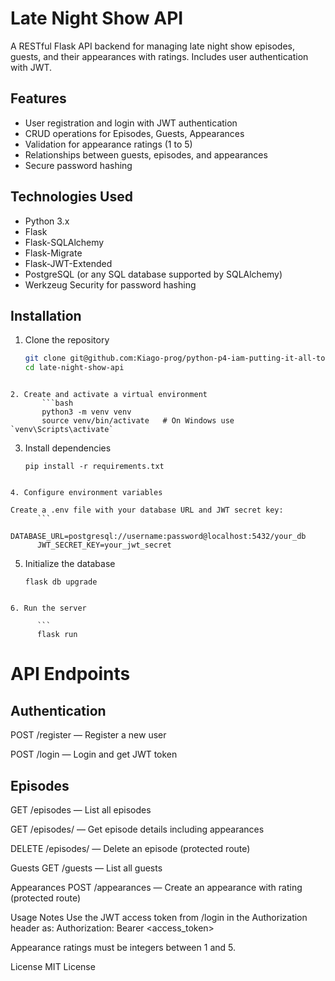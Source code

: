# Late Night Show API

A RESTful Flask API backend for managing late night show episodes, guests, and their appearances with ratings. Includes user authentication with JWT.

## Features

- User registration and login with JWT authentication  
- CRUD operations for Episodes, Guests, Appearances  
- Validation for appearance ratings (1 to 5)  
- Relationships between guests, episodes, and appearances  
- Secure password hashing  

## Technologies Used

- Python 3.x  
- Flask  
- Flask-SQLAlchemy  
- Flask-Migrate  
- Flask-JWT-Extended  
- PostgreSQL (or any SQL database supported by SQLAlchemy)  
- Werkzeug Security for password hashing  

## Installation

1. Clone the repository  
   ```bash
   git clone git@github.com:Kiago-prog/python-p4-iam-putting-it-all-together-lab.git
   cd late-night-show-api
```

2. Create and activate a virtual environment
       ```bash
       python3 -m venv venv
       source venv/bin/activate   # On Windows use `venv\Scripts\activate`
 ```

3.  Install dependencies
      ```
      pip install -r requirements.txt
```

4. Configure environment variables

Create a .env file with your database URL and JWT secret key:
      ```
      DATABASE_URL=postgresql://username:password@localhost:5432/your_db
      JWT_SECRET_KEY=your_jwt_secret
```

5. Initialize the database
      ```
      flask db upgrade
```

6. Run the server

      ```
      flask run
```

# API Endpoints
## Authentication
POST /register — Register a new user

POST /login — Login and get JWT token

## Episodes
GET /episodes — List all episodes

GET /episodes/<id> — Get episode details including appearances

DELETE /episodes/<id> — Delete an episode (protected route)

Guests
GET /guests — List all guests

Appearances
POST /appearances — Create an appearance with rating (protected route)

Usage Notes
Use the JWT access token from /login in the Authorization header as:
Authorization: Bearer <access_token>

Appearance ratings must be integers between 1 and 5.

License
MIT License
